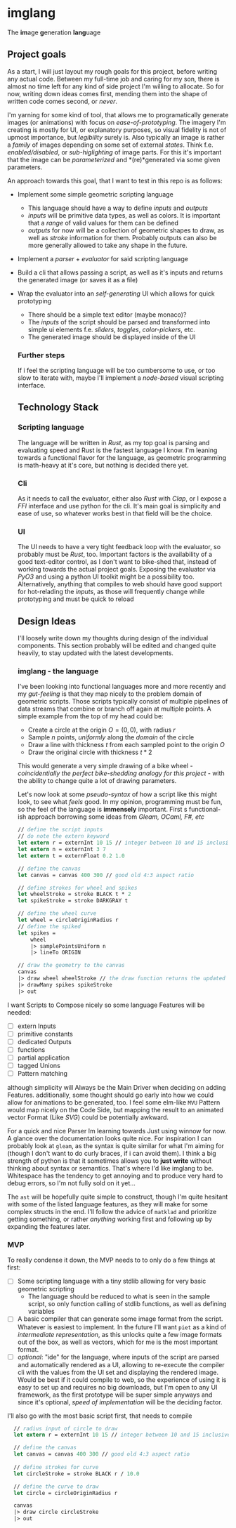 # imglang

The **im**age **g**eneration **lang**uage

## Project goals

As a start, I will just layout my rough goals for this project, before writing any actual code. Between my full-time job and caring for my son, there is almost no time left for any kind of side project I'm willing to allocate. So for now, writing down ideas comes first, mending them into the shape of written code comes second, or *never*.

I'm yarning for some kind of tool, that allows me to programatically generate images (or animations) with focus on *ease-of-prototyping*. The imagery I'm creating is mostly for UI, or explanatory purposes, so visual fidelity is not of upmost importance, but *legibility* surely is. Also typically an image is rather a *family* of images depending on some set of external *states*. Think f.e. *enabled/disabled*, or *sub-higlighting* of image parts. For this it's important that the image can be *parameterized* and *(re)*generated via some given parameters.

An approach towards this goal, that I want to test in this repo is as follows:

- Implement some simple geometric scripting language
  - This language should have a way to define *inputs* and *outputs*
  - *inputs* will be primitive data types, as well as colors. It is important that a *range* of valid values for them can be defined
  - *outputs* for now will be a collection of geometric shapes to draw, as well as *stroke* information for them. Probably outputs can also be more generally allowed to take any shape in the future.
- Implement a *parser* + *evaluator* for said scripting language
- Build a cli that allows passing a script, as well as it's inputs and returns the generated image (or saves it as a file)
- Wrap the evaluator into an *self-generating* UI which allows for quick prototyping
  - There should be a simple text editor (maybe monaco)?
  - The *inputs* of the script should be parsed and transformed into simple ui elements f.e. *sliders*, *toggles*, *color-pickers*, etc.
  - The generated image should be displayed inside of the UI

  ### Further steps

  If i feel the scripting language will be too cumbersome to use, or too slow to iterate with, maybe I'll implement a *node-based* visual scripting interface.

  ## Technology Stack

  ### Scripting language

  The language will be written in *Rust*, as my top goal is parsing and evaluating speed and Rust is the fastest language I know. I'm leaning towards a functional flavor for the language, as geometric programming is math-heavy at it's core, but nothing is decided there yet.

  ### Cli

  As it needs to call the evaluator, either also *Rust* with *Clap*, or I expose a *FFI* interface and use python for the cli. It's main goal is simplicity and ease of use, so whatever works best in that field will be the choice.

  ### UI

  The UI needs to have a very tight feedback loop with the evaluator, so probably must be *Rust*, too. Important factors is the availability of a good text-editor control, as I don't want to bike-shed that, instead of working towards the actual project goals. Exposing the evaluator via *PyO3* and using a python UI toolkit might be a possibility too. Alternatively, anything that compiles to web should have good support for hot-relading the *inputs*, as those will frequently change while prototyping and must be quick to reload

  ## Design Ideas

  I'll loosely write down my thoughts during design of the individual components. This section probably will be edited and changed quite heavily, to stay updated with the latest developments.

  ### imglang - the language

  I've been looking into functional languages more and more recently and my *gut-feeling* is that they map nicely to the problem domain of geometric scripts. Those scripts typically consist of multiple pipelines of data streams that combine or branch off again at multiple points. A simple example from the top of my head could be:

  - Create a circle at the origin $O = (0, 0)$, with radius $r$
  - Sample $n$ points, *uniformly* along the *domain* of the circle
  - Draw a line with thickness $t$ from each sampled point to the origin $O$
  - Draw the original circle with thickness $t * 2$

  This would generate a very simple drawing of a bike wheel *- coincidentially the perfect bike-shedding analogy for this project -* with the ability to change quite a lot of drawing parameters.

  Let's now look at some *pseudo-syntax* of how a script like this might look, to see what *feels* good. In my opinion, programming must be fun, so the feel of the language is **immensely** important. First s functional-ish approach borrowing some ideas from *Gleam, OCaml, F#, etc*

  ```fsharp
  // define the script inputs
  // do note the extern keyword
  let extern r = externInt 10 15 // integer between 10 and 15 inclusive
  let extern n = externInt 3 7
  let extern t = externFloat 0.2 1.0

  // define the canvas
  let canvas = canvas 400 300 // good old 4:3 aspect ratio
  
  // define strokes for wheel and spikes
  let wheelStroke = stroke BLACK t * 2
  let spikeStroke = stroke DARKGRAY t

  // define the wheel curve
  let wheel = circleOriginRadius r
  // define the spiked
  let spikes =
      wheel
      |> samplePointsUniform n
      |> lineTo ORIGIN

  // draw the geometry to the canvas
  canvas
  |> draw wheel wheelStroke // the draw function returns the updated canvas, so we can keep on piping
  |> drawMany spikes spikeStroke 
  |> out
  ```

I want Scripts to Compose nicely so some language Features will be needed:

- [ ] extern Inputs
- [ ] primitive constants
- [ ] dedicated Outputs
- [ ] functions
- [ ] partial application
- [ ] tagged Unions
- [ ] Pattern matching

although simplicity will Always be the Main Driver when deciding on adding Features. additionally, some thought should go early into how we could allow for animations to be generated, too. I feel some elm-like `MVU` Pattern would map nicely on the Code Side,  but mapping the result to an animated vector Format (Like *SVG*) could be potentially awkward.

For a quick and nice Parser Im learning towards Just using winnow for now. A glance over the documentation looks quite nice. For inspiration I can probably look at `gleam`, as the syntax is quite similar for what I'm aiming for (though I don't want to do curly braces, if i can avoid them). I think a big strength of python is that it sometimes allows you to **just write** without thinking about syntax or semantics. That's where I'd like imglang to be. Whitespace has the tendency to get annoying and to produce very hard to debug errors, so I'm not fully sold on it yet... 

The `ast` will be hopefully quite simple to construct, though I'm quite hesitant with some of the listed language features, as they will make for some complex structs in the end. I'll follow the advice of `matklad` and prioritize getting something, or rather *anything* working first and following up by expanding the features later.

### MVP

To really condense it down, the MVP needs to to only do a few things at first:

- [ ] Some scripting language with a tiny stdlib allowing for very basic geometric scripting
  - The language should be reduced to what is seen in the sample script, so only function calling of stdlib functions, as well as defining variables
- [ ] A basic compiler that can generate some image format from the script. Whatever is easiest to implement. In the future I'll want `piet` as a kind of *intermediate representation*, as this unlocks quite a few image formats out of the box, as well as vectors, which for me is the most important format.
- [ ] *optional*: "ide" for the language, where inputs of the script are parsed and automatically rendered as a UI, allowing to re-execute the compiler cli with the values from the UI set and displaying the rendered image. Would be best if it could compile to web, so the experience of using it is easy to set up and requires no big downloads, but I'm open to any UI framework, as the first prototype will be super simple anyways and since it's optional, *speed of implementation* will be the deciding factor.

I'll also go with the most basic script first, that needs to compile

```fsharp
  // radius input of circle to draw
  let extern r = externInt 10 15 // integer between 10 and 15 inclusive

  // define the canvas
  let canvas = canvas 400 300 // good old 4:3 aspect ratio
  
  // define strokes for curve
  let circleStroke = stroke BLACK r / 10.0

  // define the curve to draw
  let circle = circleOriginRadius r

  canvas
  |> draw circle circleStroke
  |> out
```

